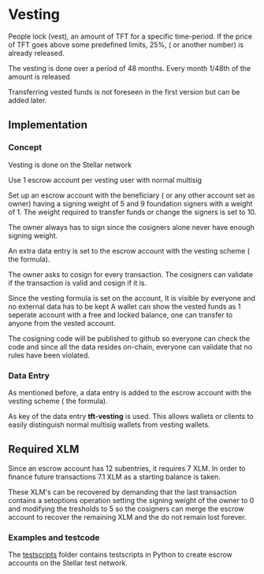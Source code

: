 # Vesting

People lock (vest), an amount of TFT for a specific time-period. If the price of TFT goes above some predefined limits, 25%, ( or another number) is already released.

The vesting is done over a period of 48 months. Every month 1/48th of the amount is released

Transferring vested funds is not foreseen in the first version but can be added later.

## Implementation

### Concept

Vesting is done on the Stellar network

Use 1 escrow account per vesting user with normal multisig

Set up an escrow account with the beneficiary ( or any other account set as owner) having a signing weight of 5 and 9 foundation signers with a weight of 1. The weight required to transfer funds or change the signers is set to 10.

The owner always has to sign since the cosigners alone never have enough signing weight.

An extra data entry is set to the escrow account with the vesting scheme ( the formula).

The owner asks to cosign for every transaction. The cosigners can validate if the transaction is valid and cosign if it is.

Since the vesting formula is set on the account, It is visible by everyone and no external data has to be kept
A wallet can show the vested funds as 1 seperate account with a free and locked balance, one can transfer to anyone from the vested account.

The cosigning code will be published to github so everyone can check the code and since all the data resides on-chain, everyone can validate that no rules have been violated.

### Data Entry

As mentioned before, a data entry is added to the escrow account with the vesting scheme ( the formula).

As key of the data entry **tft-vesting** is used. This allows wallets or clients to easily distinguish normal multisig wallets from  vesting wallets.

## Required XLM

Since an escrow account has 12 subentries, it requires 7 XLM. In order to finance future transactions 7.1 XLM as a starting balance is taken.

These XLM's can be recovered by demanding that the last transaction  contains a setoptions operation  setting the signing weight of the owner to 0 and modifying the tresholds to 5  so the cosigners can merge the escrow account to recover the remaining XLM and the do not remain lost forever.

### Examples and testcode

The [testscripts](./testscripts/) folder contains testscripts in Python to create escrow accounts on the Stellar test network.
